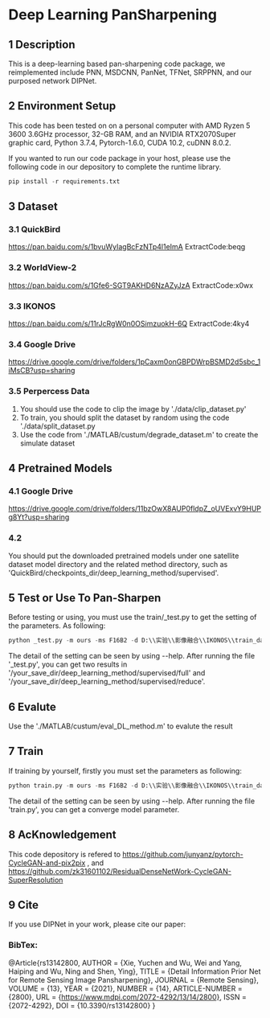# Deep Learning PanSharpening 

## 1 Description
This is a deep-learning based pan-sharpening code package, we reimplemented include PNN, MSDCNN, PanNet, TFNet, SRPPNN, and our purposed network DIPNet.

## 2 Environment Setup
This code has been tested on on a personal computer with AMD Ryzen 5 3600 3.6GHz processor, 32-GB RAM, and an NVIDIA RTX2070Super graphic card, Python 3.7.4, Pytorch-1.6.0, CUDA 10.2, cuDNN 8.0.2. 

If you wanted to run our code package in your host, please use the following code in our depository to complete the runtime library.
```python
pip install -r requirements.txt
```

## 3 Dataset
### 3.1 QuickBird 
https://pan.baidu.com/s/1bvuWyIagBcFzNTp4l1eImA ExtractCode:beqg
### 3.2 WorldView-2
https://pan.baidu.com/s/1Gfe6-SGT9AKHD6NzAZyJzA ExtractCode:x0wx
### 3.3 IKONOS
https://pan.baidu.com/s/11rJcRgW0n0OSimzuokH-6Q ExtractCode:4ky4
### 3.4 Google Drive
https://drive.google.com/drive/folders/1pCaxm0onGBPDWrpBSMD2d5sbc_1iMsCB?usp=sharing
### 3.5 Perpercess Data
1. You should use the code to clip the image by './data/clip_dataset.py'
2. To train, you should split the dataset by random using the code './data/split_dataset.py
3. Use the code from './MATLAB/custum/degrade_dataset.m' to create the simulate dataset
   

## 4 Pretrained Models
### 4.1 Google Drive
https://drive.google.com/drive/folders/11bzOwX8AUP0fldpZ_oUVExvY9HUPg8Yt?usp=sharing

### 4.2 
You should put the downloaded pretrained models under one satellite dataset model directory and the related method directory, such as 'QuickBird/checkpoints_dir/deep_learning_method/supervised'.

## 5 Test or Use To Pan-Sharpen
Before testing or using, you must use the train/_test.py to get the setting of the parameters.
As following:
```python
python _test.py -m ours -ms F16B2 -d D:\\实验\\影像融合\\IKONOS\\train_dataset -td D:\\实验\\影像融合\\IKONOS\\test_dataset -sd D:\\实验\\影像融合\\Deep-Learning-PanSharpening\\results\\IKONOS\\result -cd D:\\实验\\影像融合\\Deep-Learning-PanSharpening\\checkpoints\\IKONOS\\checkpoints_dir
```
The detail of the setting can be seen by using --help. After running the file '_test.py', you can get two results in '/your_save_dir/deep_learning_method/supervised/full' and '/your_save_dir/deep_learning_method/supervised/reduce'.

## 6 Evalute
Use the './MATLAB/custum/eval_DL_method.m' to evalute the result

## 7 Train
If training by yourself, firstly you must set the parameters as following:
```python
python train.py -m ours -ms F16B2 -d D:\\实验\\影像融合\\IKONOS\\train_dataset -td D:\\实验\\影像融合\\IKONOS\\test_dataset -sd D:\\实验\\影像融合\\Deep-Learning-PanSharpening\\results\\IKONOS\\result -cd D:\\实验\\影像融合\\Deep-Learning-PanSharpening\\checkpoints\\IKONOS\\checkpoints_dir
```
The detail of the setting can be seen by using --help. After running the file 'train.py', you can get a converge model parameter.

## 8 AcKnowledgement
This code depository is refered to https://github.com/junyanz/pytorch-CycleGAN-and-pix2pix , 
and https://github.com/zk31601102/ResidualDenseNetWork-CycleGAN-SuperResolution

## 9 Cite
If you use DIPNet in your work, please cite our paper:
### BibTex:
@Article{rs13142800,
AUTHOR = {Xie, Yuchen and Wu, Wei and Yang, Haiping and Wu, Ning and Shen, Ying},
TITLE = {Detail Information Prior Net for Remote Sensing Image Pansharpening},
JOURNAL = {Remote Sensing},
VOLUME = {13},
YEAR = {2021},
NUMBER = {14},
ARTICLE-NUMBER = {2800},
URL = {https://www.mdpi.com/2072-4292/13/14/2800},
ISSN = {2072-4292},
DOI = {10.3390/rs13142800}
}
